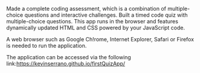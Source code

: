 Made a  complete coding assessment, which is  a combination of multiple-choice questions and interactive challenges. Built a timed code quiz with multiple-choice questions. This app runs in the browser and features dynamically updated HTML and CSS powered by your JavaScript code. 



A web browser such as Google Ch!rome, Internet Explorer, Safari or Firefox is needed to run the application.

The application can be accessed via the following link:https://kevinserrano.github.io/firstQuizApp/
